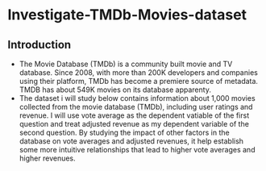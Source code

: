 # Investigate-TMDb-Movies-dataset

## Introduction
* The Movie Database (TMDb) is a community built movie and TV database. Since 2008, with more than 200K developers and companies using their platform, TMDb has become a premiere source of metadata. TMDB has about 549K movies on its database apparenty. 
* The dataset i will study below contains information about 1,000 movies collected from the movie database (TMDb), including user ratings and revenue. I will use vote average as the dependent vatiable of the first question and treat adjusted revenue as my dependent variable of the second question. By studying the impact of other factors in the database on vote averages and adjusted revenues, it help establish some more intuitive relationships that lead to higher vote averages and higher revenues.
